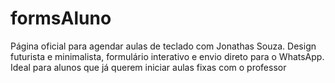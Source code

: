 # formsAluno
Página oficial para agendar aulas de teclado com Jonathas Souza. Design futurista e minimalista, formulário interativo e envio direto para o WhatsApp. Ideal para alunos que já querem iniciar aulas fixas com o professor
